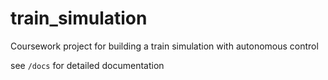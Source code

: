 # train_simulation
Coursework project for building a train simulation with autonomous control

see `/docs` for detailed documentation
